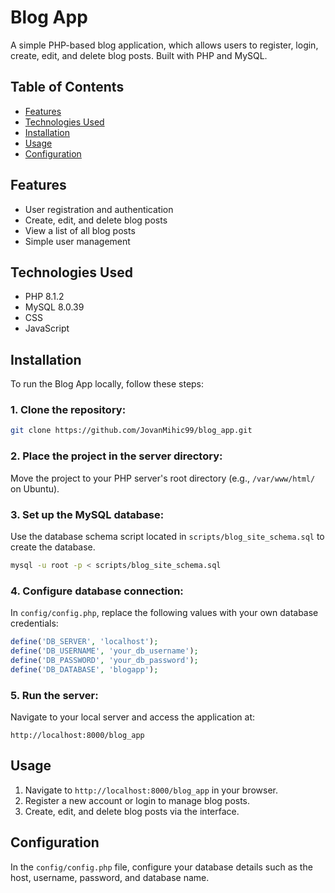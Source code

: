 # Blog App

A simple PHP-based blog application, which allows users to register, login, create, edit, and delete blog posts. Built with PHP and MySQL.

## Table of Contents
- [Features](#features)
- [Technologies Used](#technologies-used)
- [Installation](#installation)
- [Usage](#usage)
- [Configuration](#configuration)

## Features
- User registration and authentication
- Create, edit, and delete blog posts
- View a list of all blog posts
- Simple user management

## Technologies Used
- PHP 8.1.2
- MySQL 8.0.39
- CSS
- JavaScript

## Installation

To run the Blog App locally, follow these steps:

### 1. Clone the repository:
```bash
git clone https://github.com/JovanMihic99/blog_app.git
```

### 2. Place the project in the server directory:
Move the project to your PHP server's root directory (e.g., `/var/www/html/` on Ubuntu).

### 3. Set up the MySQL database:
Use the database schema script located in `scripts/blog_site_schema.sql` to create the database.

```bash
mysql -u root -p < scripts/blog_site_schema.sql
```

### 4. Configure database connection:
In `config/config.php`, replace the following values with your own database credentials:
```php
define('DB_SERVER', 'localhost');
define('DB_USERNAME', 'your_db_username');
define('DB_PASSWORD', 'your_db_password');
define('DB_DATABASE', 'blogapp');
```

### 5. Run the server:
Navigate to your local server and access the application at:
```url
http://localhost:8000/blog_app
```

## Usage
1. Navigate to `http://localhost:8000/blog_app` in your browser.
2. Register a new account or login to manage blog posts.
3. Create, edit, and delete blog posts via the interface.

## Configuration
In the `config/config.php` file, configure your database details such as the host, username, password, and database name.
